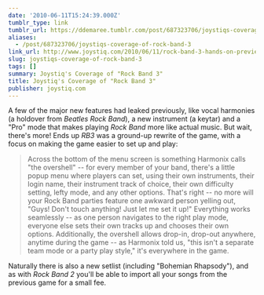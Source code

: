 ```yaml
---
date: '2010-06-11T15:24:39.000Z'
tumblr_type: link
tumblr_url: https://ddemaree.tumblr.com/post/687323706/joystiqs-coverage-of-rock-band-3
aliases:
  - /post/687323706/joystiqs-coverage-of-rock-band-3
link_url: http://www.joystiq.com/2010/06/11/rock-band-3-hands-on-preview/
slug: joystiqs-coverage-of-rock-band-3
tags: []
summary: Joystiq's Coverage of "Rock Band 3"
title: Joystiq's Coverage of "Rock Band 3"
publisher: joystiq.com
---
```


A few of the major new features had leaked previously, like vocal harmonies (a holdover from _Beatles Rock Band_), a new instrument (a keytar) and a "Pro" mode that makes playing _Rock Band_ more like actual music. But wait, there's more! Ends up _RB3_ was a ground-up rewrite of the game, with a focus on making the game easier to set up and play:

> Across the bottom of the menu screen is something Harmonix calls "the overshell" -- for every member of your band, there's a little popup menu where players can set, using their own instruments, their login name, their instrument track of choice, their own difficulty setting, lefty mode, and any other options. That's right -- no more will your Rock Band parties feature one awkward person yelling out, "Guys! Don't touch anything! Just let me set it up!" Everything works seamlessly -- as one person navigates to the right play mode, everyone else sets their own tracks up and chooses their own options. Additionally, the overshell allows drop-in, drop-out anywhere, anytime during the game -- as Harmonix told us, "this isn't a separate team mode or a party play style," it's everywhere in the game.

Naturally there is also a new setlist (including "Bohemian Rhapsody"), and as with _Rock Band 2_ you'll be able to import all your songs from the previous game for a small fee.